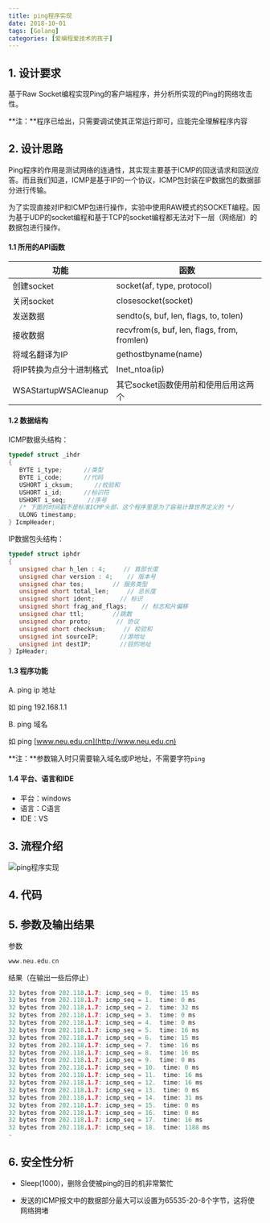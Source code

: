 ```yaml
---
title: ping程序实现
date: 2018-10-01
tags: [Golang]
categories: [爱编程爱技术的孩子]
---
```


## 1. 设计要求

基于Raw Socket编程实现Ping的客户端程序，并分析所实现的Ping的网络攻击性。

**注：**程序已给出，只需要调试使其正常运行即可，应能完全理解程序内容

## 2. 设计思路

Ping程序的作用是测试网络的连通性，其实现主要基于ICMP的回送请求和回送应答。而且我们知道，ICMP是基于IP的一个协议，ICMP包封装在IP数据包的数据部分进行传输。

为了实现直接对IP和ICMP包进行操作，实验中使用RAW模式的SOCKET编程。因为基于UDP的socket编程和基于TCP的socket编程都无法对下一层（网络层）的数据包进行操作。

#### 1.1 所用的API函数

| 功能                     | 函数                                        |
| ------------------------ | ------------------------------------------- |
| 创建socket               | socket(af, type, protocol)                  |
| 关闭socket               | closesocket(socket)                         |
| 发送数据                 | sendto(s, buf, len, flags, to, tolen)       |
| 接收数据                 | recvfrom(s, buf, len, flags, from, fromlen) |
| 将域名翻译为IP           | gethostbyname(name)                         |
| 将IP转换为点分十进制格式 | Inet_ntoa(ip)                               |
| WSAStartupWSACleanup     | 其它socket函数使用前和使用后用这两个        |

#### 1.2 数据结构

ICMP数据头结构： 

```c
typedef struct _ihdr
{
   BYTE i_type;      //类型
   BYTE i_code;      //代码
   USHORT i_cksum;      //校验和
   USHORT i_id;      //标识符
   USHORT i_seq;      //序号
   /* 下面的时间戳不是标准ICMP头部，这个程序里是为了容易计算世界定义的 */
   ULONG timestamp;
} IcmpHeader;
```

IP数据包头结构：

```c
typedef struct iphdr
{
   unsigned char h_len : 4;     // 首部长度
   unsigned char version : 4;    // 版本号
   unsigned char tos;        // 服务类型
   unsigned short total_len;     // 总长度
   unsigned short ident;       // 标识
   unsigned short frag_and_flags;    // 标志和片偏移
   unsigned char ttl;        //跳数
   unsigned char proto;       // 协议
   unsigned short checksum;     // 校验和
   unsigned int sourceIP;      //源地址
   unsigned int destIP;        //目的地址
} IpHeader;
```

#### 1.3 程序功能

A. ping ip 地址

如 ping 192.168.1.1

B. ping 域名

如 ping [www.neu.edu.cn](http://www.neu.edu.cn)

**注：**参数输入时只需要输入域名或IP地址，不需要字符`ping`

#### 1.4 平台、语言和IDE

- 平台：windows    
- 语言：C语言
- IDE：VS	

## 3. 流程介绍

![ping程序实现](https://s2.ax1x.com/2020/02/19/3EEkt0.png)

## 4. 代码

<script src="https://gist.github.com/shuzang/26b2052e5283fa0ff596c43fa3c52265.js"></script>
## 5. 参数及输出结果

参数

```c
www.neu.edu.cn
```

结果（在输出一些后停止）

```c
32 bytes from 202.118.1.7: icmp_seq = 0.  time: 15 ms
32 bytes from 202.118.1.7: icmp_seq = 1.  time: 0 ms
32 bytes from 202.118.1.7: icmp_seq = 2.  time: 32 ms
32 bytes from 202.118.1.7: icmp_seq = 3.  time: 0 ms
32 bytes from 202.118.1.7: icmp_seq = 4.  time: 0 ms
32 bytes from 202.118.1.7: icmp_seq = 5.  time: 16 ms
32 bytes from 202.118.1.7: icmp_seq = 6.  time: 15 ms
32 bytes from 202.118.1.7: icmp_seq = 7.  time: 16 ms
32 bytes from 202.118.1.7: icmp_seq = 8.  time: 16 ms
32 bytes from 202.118.1.7: icmp_seq = 9.  time: 0 ms
32 bytes from 202.118.1.7: icmp_seq = 10.  time: 0 ms
32 bytes from 202.118.1.7: icmp_seq = 11.  time: 16 ms
32 bytes from 202.118.1.7: icmp_seq = 12.  time: 16 ms
32 bytes from 202.118.1.7: icmp_seq = 13.  time: 0 ms
32 bytes from 202.118.1.7: icmp_seq = 14.  time: 31 ms
32 bytes from 202.118.1.7: icmp_seq = 15.  time: 0 ms
32 bytes from 202.118.1.7: icmp_seq = 16.  time: 0 ms
32 bytes from 202.118.1.7: icmp_seq = 17.  time: 16 ms
32 bytes from 202.118.1.7: icmp_seq = 18.  time: 1188 ms
-
```

## 6. 安全性分析

- Sleep(1000)，删除会使被ping的目的机非常繁忙

- 发送的ICMP报文中的数据部分最大可以设置为65535-20-8个字节，这将使网络拥堵